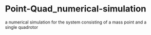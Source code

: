 # Point-Quad_numerical-simulation
a numerical simulation for the system consisting of a mass point and a single quadrotor 
